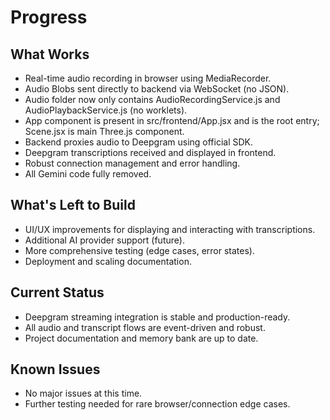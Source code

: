 # Progress

## What Works

- Real-time audio recording in browser using MediaRecorder.
- Audio Blobs sent directly to backend via WebSocket (no JSON).
- Audio folder now only contains AudioRecordingService.js and AudioPlaybackService.js (no worklets).
- App component is present in src/frontend/App.jsx and is the root entry; Scene.jsx is main Three.js component.
- Backend proxies audio to Deepgram using official SDK.
- Deepgram transcriptions received and displayed in frontend.
- Robust connection management and error handling.
- All Gemini code fully removed.

## What's Left to Build

- UI/UX improvements for displaying and interacting with transcriptions.
- Additional AI provider support (future).
- More comprehensive testing (edge cases, error states).
- Deployment and scaling documentation.

## Current Status

- Deepgram streaming integration is stable and production-ready.
- All audio and transcript flows are event-driven and robust.
- Project documentation and memory bank are up to date.

## Known Issues

- No major issues at this time.
- Further testing needed for rare browser/connection edge cases.
